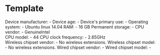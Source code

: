 Template
========

Device manufacturer: -
Device age: -
Device's primary use: -
Operating system: - Ubuntu linux 14.04
RAM: - 16 GB
Permanent storage: - 
CPU vendor: - GenuineIntel	
CPU model: - 44
CPU clock frequency: - 2.65GHz		
Wireless chipset vendor: - No wireless extensions.
Wireless chipset model: - No wireless extensions.
Wired chipset vendor: - 
Wired chipset model: -
